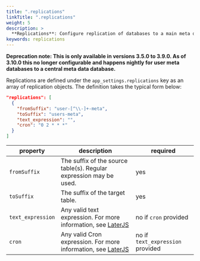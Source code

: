 ```yaml
---
title: ".replications"
linkTitle: ".replications"
weight: 5
description: >
  **Replications**: Configure replication of databases to a main meta database.
keywords: replications
---
```



**Deprecation note: This is only available in versions 3.5.0 to 3.9.0. As of 3.10.0 this no longer configurable and happens nightly for user meta databases to a central meta data database.** 

Replications are defined under the `app_settings.replications` key as an array of replication objects. The definition takes the typical form below:


```json
"replications": [
  {
    "fromSuffix": "user-[^\\-]+-meta",
    "toSuffix": "users-meta",
    "text_expression": "",
    "cron": "0 2 * * *"
  }
]
```
|property|description|required|
|-------|---------|----------|
|`fromSuffix`|The suffix of the source table(s). Regular expression may be used.|yes|
|`toSuffix`|The suffix of the target table.|yes|
|`text_expression`|Any valid text expression. For more information, see [LaterJS](https://bunkat.github.io/later/parsers.html#text)|no if `cron` provided|
|`cron`|Any valid Cron expression. For more information, see [LaterJS](https://bunkat.github.io/later/parsers.html#cron)|no if `text_expression` provided|